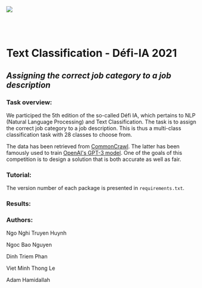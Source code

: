 <img align="left" src="https://github.com/nghitruyen/Text_Classification_Defi-IA-2021/blob/main/images/Logo_INSAvilletoulouse-RVB.png">
<br />
<br />
<br />
<br />

# Text Classification - Défi-IA 2021

## *Assigning the correct job category to a job description*

### Task overview:

We participed the 5th edition of the so-called Défi IA, which pertains to NLP (Natural Language Processing) and Text Classification. The task is to assign the correct job category to a job description. This is thus a multi-class classification task with 28 classes to choose from.

The data has been retrieved from [CommonCrawl](https://www.wikiwand.com/en/Common_Crawl). The latter has been famously used to train [OpenAI's GPT-3 model](https://www.wikiwand.com/en/GPT-3). One of the goals of this competition is to design a solution that is both accurate as well as fair.

### Tutorial:

The version number of each package is presented in `requirements.txt`.

### Results:

### Authors:

Ngo Nghi Truyen Huynh

Ngoc Bao Nguyen

Dinh Triem Phan

Viet Minh Thong Le

Adam Hamidallah

